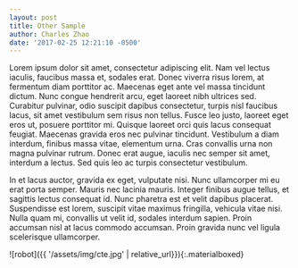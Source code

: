 ```yaml
---
layout: post
title: Other Sample
author: Charles Zhao
date: '2017-02-25 12:21:10 -0500'
---
```



Lorem ipsum dolor sit amet, consectetur adipiscing elit. Nam vel lectus iaculis, faucibus massa et, sodales erat. Donec viverra risus lorem, at fermentum diam porttitor ac. Maecenas eget ante vel massa tincidunt dictum. Nunc congue hendrerit arcu, eget laoreet nibh ultrices sed. Curabitur pulvinar, odio suscipit dapibus consectetur, turpis nisl faucibus lacus, sit amet vestibulum sem risus non tellus. Fusce leo justo, laoreet eget eros ut, posuere porttitor mi. Quisque laoreet orci quis lacus consequat feugiat. Maecenas gravida eros nec pulvinar tincidunt. Vestibulum a diam interdum, finibus massa vitae, elementum urna. Cras convallis urna non magna pulvinar rutrum. Donec erat augue, iaculis nec semper sit amet, interdum a lectus. Sed quis leo ac turpis consectetur vestibulum.

In et lacus auctor, gravida ex eget, vulputate nisi. Nunc ullamcorper mi eu erat porta semper. Mauris nec lacinia mauris. Integer finibus augue tellus, et sagittis lectus consequat id. Nunc pharetra est et velit dapibus placerat. Suspendisse est lorem, suscipit vitae maximus fringilla, vehicula vitae nisi. Nulla quam mi, convallis ut velit id, sodales interdum sapien. Proin accumsan nisl at lacus commodo accumsan. Proin gravida nunc vel ligula scelerisque ullamcorper.

![robot]({{ '/assets/img/cte.jpg' | relative_url}}){:.materialboxed}
